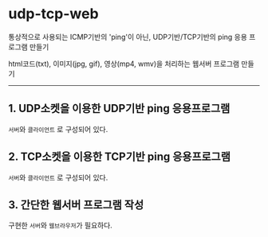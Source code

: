# udp-tcp-web  
  
통상적으로 사용되는 ICMP기반의 'ping'이 아닌, UDP기반/TCP기반의 ping 응용 프로그램 만들기  
  
html코드(txt), 이미지(jpg, gif), 영상(mp4, wmv)을 처리하는 웹서버 프로그램 만들기  

---

## 1. UDP소켓을 이용한 UDP기반 ping 응용프로그램  
`서버`와 `클라이언트` 로 구성되어 있다. 
  
## 2. TCP소켓을 이용한 TCP기반 ping 응용프로그램  
`서버`와 `클라이언트` 로 구성되어 있다. 
  
## 3. 간단한 웹서버 프로그램 작성  
구현한 `서버`와 `웹브라우저`가 필요하다.  
    
